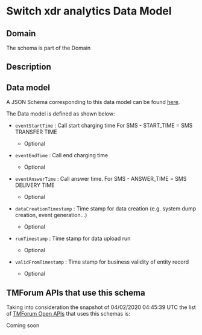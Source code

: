 # Switch xdr analytics Data Model

## Domain

The  schema is part of the  Domain

## Description



## Data model

A JSON Schema corresponding to this data model can be found
[here](https://github.com/tmforum-rand/schemas/blob/candidates/Analytics/SwitchXDRAnalytics.schema.json).

The Data model is defined as shown below:
- `eventStartTime` : Call start charging time
For SMS - START_TIME = SMS TRANSFER TIME

  - Optional

- `eventEndTime` : Call end charging time

  - Optional

- `eventAnswerTime` : Call answer time.
For SMS - ANSWER_TIME = SMS DELIVERY TIME

  - Optional

- `dataCreationTimestamp` : Time stamp for data creation (e.g. system dump creation, event generation…)

  - Optional

- `runTimestamp` : Time stamp for data upload run

  - Optional

- `validFromTimestamp` : Time stamp for business validity of entity record

  - Optional





## TMForum APIs that use this schema

Taking into consideration the snapshot of 04/02/2020 04:45:39 UTC the list of [TMForum Open APIs](https://www.tmforum.org/open-apis/) that uses this schemas is:

Coming soon
